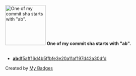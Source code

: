 <img src="https://github.com/my-badges/my-badges/blob/master/src/all-badges/abc-commit/ab-commit.png?raw=true" alt="One of my commit sha starts with &quot;ab&quot;." title="One of my commit sha starts with &quot;ab&quot;." width="128">
<strong>One of my commit sha starts with &quot;ab&quot;.</strong>
<br><br>

- <a href="https://github.com/JarredAllen/AutomatedGradesChecker/commit/abdf5aff16d4b5ffbfe3e20a11af197d42a30dfd"><strong>ab</strong>df5aff16d4b5ffbfe3e20a11af197d42a30dfd</a>


Created by <a href="https://github.com/my-badges/my-badges">My Badges</a>